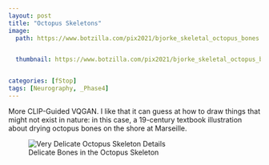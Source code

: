 ```yaml
---
layout: post
title: "Octopus Skeletons"
image:
  path: https://www.botzilla.com/pix2021/bjorke_skeletal_octopus_bones.jpg


  thumbnail: https://www.botzilla.com/pix2021/bjorke_skeletal_octopus_bones.jpg


categories: [fStop]
tags: [Neurography, _Phase4]
---
```


More CLIP-Guided VQGAN. I like that it can guess at how to draw things that might not exist in nature: in this case, a 19-century textbook illustration about drying octopus bones on the shore at Marseille.

<!--more-->

<figure class="align-center">
<img alt="Very Delicate Octopus Skeleton Details" src="https://www.botzilla.com/pix2021/very_delicate_0053.jpg">
<figcaption>Delicate Bones in the Octopus Skeleton</figcaption>
</figure>
